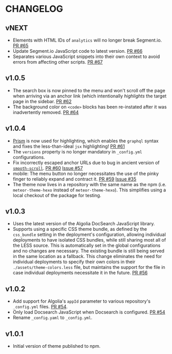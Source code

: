 # CHANGELOG

## vNEXT

* Elements with HTML IDs of `analytics` will no longer break Segment.io.
  [PR #65](https://github.com/meteor/meteor-theme-hexo/pull/65)
* Update Segment.io JavaScript code to latest version.
  [PR #66](https://github.com/meteor/meteor-theme-hexo/pull/66)
* Separates various JavaScript snippets into their own context to avoid errors
  from affecting other scripts.
  [PR #67](https://github.com/meteor/meteor-theme-hexo/pull/67)

## v1.0.5

* The search box is now pinned to the menu and won't scroll off the page when
  arriving via an anchor link (which intentionally _highlights_ the target page
  in the sidebar.
  [PR #62](https://github.com/meteor/meteor-theme-hexo/pull/62)
* The background color on `<code>` blocks has been re-instated after it was
  inadvertently removed.
  [PR #64](https://github.com/meteor/meteor-theme-hexo/pull/64)

## v1.0.4

* [Prism](http://prismjs.com/) is now used for highlighting, which enables
  the `graphql` syntax and fixes the less-than-ideal `jsx` highlighting!
  [PR #61](https://github.com/meteor/meteor-theme-hexo/pull/61)
* The `versions` property is no longer mandatory in `_config.yml` configurations.
* Fix incorrectly escaped anchor URLs due to bug in ancient version of [`smooth-scroll`](//npm.im/smooth-scroll). [PR #60](https://github.com/meteor/meteor-theme-hexo/pull/60) [Issue #57](https://github.com/meteor/meteor-theme-hexo/issues/57)
* mobile: The menu button no longer necessitates the use of the pinky finger to reliably expand and contract it. [PR #59](https://github.com/meteor/meteor-theme-hexo/pull/59) [Issue #35](https://github.com/meteor/meteor-theme-hexo/issues/35)
* The theme now lives in a repository with the same name as the npm
  (i.e. `meteor-theme-hexo` instead of `meteor-theme-hexo`).  This simplifies
  using a local checkout of the package for testing.

## v1.0.3

* Uses the latest version of the Algolia DocSearch JavaScript library.
* Supports using a specific CSS theme bundle, as defined by the `css_bundle` setting in the deployment's configuration, allowing individual deployments to have isolated CSS bundles, while still sharing most all of the LESS source.  This is automatically set in the global configurations and no changes are necessary. The existing bundle is still being served in the same location as a fallback.  This change eliminates the need for individual deployments to specify their own colors in their `./assets/theme-colors.less` file, but maintains the support for the file in case individual deployments necessitate it in the future.
  [PR #56](https://github.com/meteor/meteor-theme-hexo/pull/56)

## v1.0.2

* Add support for Algolia's `appId` parameter to various repository's `_config.yml` files.
  [PR #54](https://github.com/meteor/meteor-theme-hexo/pull/54).
* Only load Docsearch JavaScript when Docsearch is configured.
  [PR #54](https://github.com/meteor/meteor-theme-hexo/pull/54)
* Rename `_config.yaml` to `_config.yml`.

## v1.0.1

* Initial version of theme published to npm.
